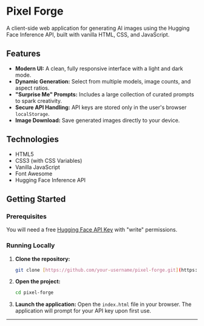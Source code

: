 # Pixel Forge

A client-side web application for generating AI images using the Hugging Face Inference API, built with vanilla HTML, CSS, and JavaScript.

## Features

* **Modern UI:** A clean, fully responsive interface with a light and dark mode.
* **Dynamic Generation:** Select from multiple models, image counts, and aspect ratios.
* **"Surprise Me" Prompts:** Includes a large collection of curated prompts to spark creativity.
* **Secure API Handling:** API keys are stored only in the user's browser `localStorage`.
* **Image Download:** Save generated images directly to your device.

## Technologies

* HTML5
* CSS3 (with CSS Variables)
* Vanilla JavaScript
* Font Awesome
* Hugging Face Inference API

## Getting Started

### Prerequisites

You will need a free [Hugging Face API Key](https://huggingface.co/settings/tokens) with "write" permissions.

### Running Locally

1.  **Clone the repository:**
    ```sh
    git clone [https://github.com/your-username/pixel-forge.git](https://github.com/your-username/pixel-forge.git)
    ```
2.  **Open the project:**
    ```sh
    cd pixel-forge
    ```
3.  **Launch the application:**
    Open the `index.html` file in your browser. The application will prompt for your API key upon first use.

___________

